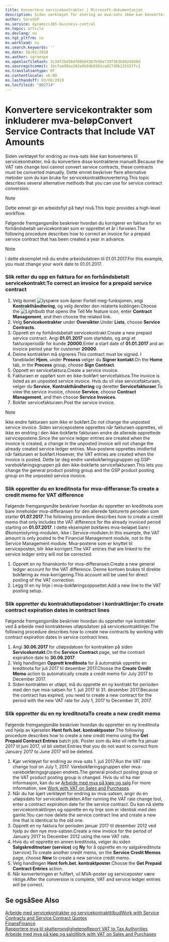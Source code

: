 ```yaml
---
title: Konvertere servicekontrakter | Microsoft-dokumentasjon
description: Siden verktøyet for endring av mva-sats ikke kan konverteres til servicekontrakter, må du konvertere disse kontraktene manuelt. Dette emnet beskriver flere alternative metoder som du kan bruke for servicekontraktkonvertering.
author: SorenGP
ms.service: dynamics365-business-central
ms.topic: article
ms.devlang: na
ms.tgt_pltfrm: na
ms.workload: na
ms.search.keywords: ''
ms.date: 10/01/2018
ms.author: sgroespe
ms.openlocfilehash: 3c34f2b456df88b043b7b90a739f363b892dd48d
ms.sourcegitcommit: 1bcfaa99ea302e6b84b8361ca02730b135557fc1
ms.translationtype: HT
ms.contentlocale: nb-NO
ms.lasthandoff: 03/08/2019
ms.locfileid: "802714"
---
```

# <a name="convert-service-contracts-that-include-vat-amounts"></a><span data-ttu-id="65335-104">Konvertere servicekontrakter som inkluderer mva-beløp</span><span class="sxs-lookup"><span data-stu-id="65335-104">Convert Service Contracts that Include VAT Amounts</span></span>
<span data-ttu-id="65335-105">Siden verktøyet for endring av mva-sats ikke kan konverteres til servicekontrakter, må du konvertere disse kontraktene manuelt.</span><span class="sxs-lookup"><span data-stu-id="65335-105">Because the VAT rate change tool cannot convert service contracts, these contracts must be converted manually.</span></span> <span data-ttu-id="65335-106">Dette emnet beskriver flere alternative metoder som du kan bruke for servicekontraktkonvertering.</span><span class="sxs-lookup"><span data-stu-id="65335-106">This topic describes several alternative methods that you can use for service contract conversion.</span></span>  

> [!NOTE]  
>  <span data-ttu-id="65335-107">Dette emnet gir en arbeidsflyt på høyt nivå.</span><span class="sxs-lookup"><span data-stu-id="65335-107">This topic provides a high-level workflow.</span></span>  

 <span data-ttu-id="65335-108">Følgende fremgangsmåte beskriver hvordan du korrigerer en faktura for en forhåndsbetalt servicekontrakt som er opprettet et år i forveien.</span><span class="sxs-lookup"><span data-stu-id="65335-108">The following procedure describes how to correct an invoice for a prepaid service contract that has been created a year in advance.</span></span>  

> [!NOTE]  
>  <span data-ttu-id="65335-109">I dette eksemplet må du endre arbeidsdatoen til 01.01.2017.</span><span class="sxs-lookup"><span data-stu-id="65335-109">For this example, you must change your work date to 01.01.2017.</span></span>  

### <a name="to-correct-an-invoice-for-a-prepaid-service-contract"></a><span data-ttu-id="65335-110">Slik retter du opp en faktura for en forhåndsbetalt servicekontrakt:</span><span class="sxs-lookup"><span data-stu-id="65335-110">To correct an invoice for a prepaid service contract</span></span>  
1. <span data-ttu-id="65335-111">Velg ikonet ![lyspære som åpner Fortell meg-funksjonen](media/ui-search/search_small.png "Fortell hva du vil gjøre"), angi **Kontrakthåndtering**, og velg deretter den relaterte koblingen.</span><span class="sxs-lookup"><span data-stu-id="65335-111">Choose the ![Lightbulb that opens the Tell Me feature](media/ui-search/search_small.png "Tell me what you want to do") icon, enter **Contract Management**, and then choose the related link.</span></span>  
2. <span data-ttu-id="65335-112">Velg **Servicekontrakter** under **Oversikter**.</span><span class="sxs-lookup"><span data-stu-id="65335-112">Under **Lists**, choose **Service Contracts**.</span></span>  
3. <span data-ttu-id="65335-113">Opprett en ny forhåndsbetalt servicekontrakt.</span><span class="sxs-lookup"><span data-stu-id="65335-113">Create a new prepaid service contract.</span></span> <span data-ttu-id="65335-114">Angi **01.01.2017** som startdato, og angi et fakturaperiodår for kunde **20000**.</span><span class="sxs-lookup"><span data-stu-id="65335-114">Enter a start date of **01.01.2017** and an invoice period year for customer **20000**.</span></span>  
4. <span data-ttu-id="65335-115">Denne kontrakten må signeres.</span><span class="sxs-lookup"><span data-stu-id="65335-115">This contract must be signed.</span></span> <span data-ttu-id="65335-116">I fanebladet **Hjem**, under **Prosess** velger du **Signer kontakt**.</span><span class="sxs-lookup"><span data-stu-id="65335-116">On the **Home** tab, in the **Process** group, choose **Sign Contract**.</span></span>  
5. <span data-ttu-id="65335-117">Opprett en servicefaktura.</span><span class="sxs-lookup"><span data-stu-id="65335-117">Create a service invoice.</span></span>
6. <span data-ttu-id="65335-118">Fakturaen er oppført som en ikke-bokført servicefaktura.</span><span class="sxs-lookup"><span data-stu-id="65335-118">The invoice is listed as an unposted service invoice.</span></span> <span data-ttu-id="65335-119">Hvis du vil vise servicefakturaen, velger du **Service**, **Kontrakthåndtering** og deretter **Servicefakturaer**.</span><span class="sxs-lookup"><span data-stu-id="65335-119">To view the service invoice, choose **Service**, choose **Contract Management**, and then choose **Service Invoices**.</span></span>  
7. <span data-ttu-id="65335-120">Bokfør servicefakturaen.</span><span class="sxs-lookup"><span data-stu-id="65335-120">Post the service invoice.</span></span>  

> [!NOTE]  
>  <span data-ttu-id="65335-121">Ikke endre fakturaen som ikke er bokført.</span><span class="sxs-lookup"><span data-stu-id="65335-121">Do not change the unposted service invoice.</span></span> <span data-ttu-id="65335-122">Siden servicepostene opprettes når fakturaen opprettes, vil ikke en endring i den ikke-bokførte fakturaen endre de allerede opprettede servicepostene.</span><span class="sxs-lookup"><span data-stu-id="65335-122">Since the service ledger entries are created when the invoice is created, a change in the unposted invoice will not change the already created service ledger entries.</span></span> <span data-ttu-id="65335-123">Mva-postene opprettes imidlertid når fakturaen er bokført.</span><span class="sxs-lookup"><span data-stu-id="65335-123">However, the VAT entries are created when the invoice is posted.</span></span> <span data-ttu-id="65335-124">Dette lar deg endre varebokføringsgruppen og GSP-varebokføringsgruppen på den ikke-bokførte servicefakturaen.</span><span class="sxs-lookup"><span data-stu-id="65335-124">This lets you change the general product posting group and the GSP product posting group on the unposted service invoice.</span></span>  

### <a name="to-create-a-credit-memo-for-vat-difference"></a><span data-ttu-id="65335-125">Slik oppretter du en kreditnota for mva-differanse:</span><span class="sxs-lookup"><span data-stu-id="65335-125">To create a credit memo for VAT difference</span></span>  
<span data-ttu-id="65335-126">Følgende fremgangsmåte beskriver hvordan du oppretter en kreditnota som bare inneholder mva-differansen for den allerede fakturerte perioden som starter **01.07.2017**.</span><span class="sxs-lookup"><span data-stu-id="65335-126">The following procedure describes how to create a credit memo that only includes the VAT difference for the already invoiced period starting on **01.07.2017**.</span></span> <span data-ttu-id="65335-127">I dette eksemplet bokføres mva-beløpet bare i Økonomistyring-modulen, ikke i Service-modulen.</span><span class="sxs-lookup"><span data-stu-id="65335-127">In this example, the VAT amount is only posted to the Financial Management module, not to the Service Management module.</span></span> <span data-ttu-id="65335-128">Mva-postene som er knyttet til serviceposten, blir ikke korrigert.</span><span class="sxs-lookup"><span data-stu-id="65335-128">The VAT entries that are linked to the service ledger entry will not be corrected.</span></span>  

1. <span data-ttu-id="65335-129">Opprett en ny finanskonto for mva-differansen.</span><span class="sxs-lookup"><span data-stu-id="65335-129">Create a new general ledger account for the VAT difference.</span></span> <span data-ttu-id="65335-130">Denne kontoen brukes til direkte bokføring av mva-korrigering.</span><span class="sxs-lookup"><span data-stu-id="65335-130">This account will be used for direct posting of the VAT correction.</span></span>  
2. <span data-ttu-id="65335-131">Legg til en ny linje i mva-bokføringsoppsettet.</span><span class="sxs-lookup"><span data-stu-id="65335-131">Add a new line to the VAT posting setup.</span></span>  

### <a name="to-create-contract-expiration-dates-in-contract-lines"></a><span data-ttu-id="65335-132">Slik oppretter du kontraktutløpsdatoer i kontraktlinjer:</span><span class="sxs-lookup"><span data-stu-id="65335-132">To create contract expiration dates in contract lines</span></span>  
<span data-ttu-id="65335-133">Følgende fremgangsmåte beskriver hvordan du oppretter nye kontrakter ved å arbeide med kontraktenes utløpsdatoer på servicekontraktlinjer.</span><span class="sxs-lookup"><span data-stu-id="65335-133">The following procedure describes how to create new contracts by working with contract expiration dates in service contract lines.</span></span>  

1. <span data-ttu-id="65335-134">Angi **30.06.2017** for utløpsdatoen for kontrakten på siden **Servicekontakt**.</span><span class="sxs-lookup"><span data-stu-id="65335-134">On the **Service Contract** page, set the contract expiration date to **30.06.2017**.</span></span>  
2. <span data-ttu-id="65335-135">Velg handlingen **Opprett kreditnota** for å automatisk opprette en kreditnota for juli 2017 til desember 2017.</span><span class="sxs-lookup"><span data-stu-id="65335-135">Choose the **Create Credit Memo** action to automatically create a credit memo for July 2017 to December 2017.</span></span>  
3. <span data-ttu-id="65335-136">Siden kontrakten er utløpt, må du opprette en ny kontrakt for perioden med den nye mva-satsen for 1. juli 2017 til 31. desember 2017.</span><span class="sxs-lookup"><span data-stu-id="65335-136">Because the contract has expired, you need to create a new contract for the period with the new VAT rate for July 1, 2017 to December 31, 2017.</span></span>  

### <a name="to-create-a-new-credit-memo"></a><span data-ttu-id="65335-137">Slik oppretter du en ny kreditnota</span><span class="sxs-lookup"><span data-stu-id="65335-137">To create a new credit memo</span></span>  
<span data-ttu-id="65335-138">Følgende fremgangsmåte beskriver hvordan du oppretter en ny kreditnota ved hjelp av kjørselen **Hent forh.bet. kontraktposter**.</span><span class="sxs-lookup"><span data-stu-id="65335-138">The following procedure describes how to create a new credit memo using the **Get Prepaid Contract Entries** batch job.</span></span> <span data-ttu-id="65335-139">Poster som du ikke vil rette fra januar 2017 til juni 2017, vil bli slettet.</span><span class="sxs-lookup"><span data-stu-id="65335-139">Entries that you do not want to correct from January 2017 to June 2017 will be deleted.</span></span>  

1. <span data-ttu-id="65335-140">Kjør verktøyet for endring av mva-sats 1. juli 2017.</span><span class="sxs-lookup"><span data-stu-id="65335-140">Run the VAT rate change tool on July 1, 2017.</span></span> <span data-ttu-id="65335-141">Varebokføringsgruppen eller mva-varebokføringsgruppen endrets.</span><span class="sxs-lookup"><span data-stu-id="65335-141">The general product posting group or the VAT product posting group is changed.</span></span> <span data-ttu-id="65335-142">Hvis du vil ha mer informasjon, kan du se [Arbeide med mva på kjøp og salg](finance-work-with-vat.md).</span><span class="sxs-lookup"><span data-stu-id="65335-142">For more information, see [Work with VAT on Sales and Purchases](finance-work-with-vat.md).</span></span>  
2. <span data-ttu-id="65335-143">Når du har kjørt verktøyet for endring av mva-satsen, angir du en utløpsdato for servicekontrakten.</span><span class="sxs-lookup"><span data-stu-id="65335-143">After running the VAT rate change tool, enter a contract expiration date for the service contract.</span></span> <span data-ttu-id="65335-144">Du kan nå slette servicekontraktlinjen og opprette en ny linje som er identisk med den gamle.</span><span class="sxs-lookup"><span data-stu-id="65335-144">You can now delete the service contract line and create a new line that is identical to the old one.</span></span>  
3. <span data-ttu-id="65335-145">Opprett en ny faktura for perioden januar 2017 til desember 2012 ved hjelp av den nye mva-satsen.</span><span class="sxs-lookup"><span data-stu-id="65335-145">Create a new invoice for the period of January 2017 to December 2012 using the new VAT rate.</span></span>  
4. <span data-ttu-id="65335-146">Hvis du vil opprette en annen kreditnota, velger du siden **Salgskreditnotaer (service)** og **Ny** for å opprette en ny salgskreditnota (service).</span><span class="sxs-lookup"><span data-stu-id="65335-146">To create another credit memo, on the **Service Credit Memos** page, choose **New** to create a new service credit memo.</span></span>  
5. <span data-ttu-id="65335-147">Velg handlingen **Hent forh.bet. kontraktposter**.</span><span class="sxs-lookup"><span data-stu-id="65335-147">Choose the **Get Prepaid Contract Entries** action.</span></span>  
6. <span data-ttu-id="65335-148">Når konverteringen er fullført, vil MVA-poster og serviceposter være riktige.</span><span class="sxs-lookup"><span data-stu-id="65335-148">After the conversion is complete, VAT and service ledger entries will be correct.</span></span>  

## <a name="see-also"></a><span data-ttu-id="65335-149">Se også</span><span class="sxs-lookup"><span data-stu-id="65335-149">See Also</span></span>  
[<span data-ttu-id="65335-150">Arbeide med servicekontrakter og servicekontrakttilbud</span><span class="sxs-lookup"><span data-stu-id="65335-150">Work with Service Contracts and Service Contract Quotes</span></span>](service-how-to-create-service-contracts-and-service-contract-quotes.md)  
[<span data-ttu-id="65335-151">Finans</span><span class="sxs-lookup"><span data-stu-id="65335-151">Finance</span></span>](finance.md)  
[<span data-ttu-id="65335-152">Rapportere mva til skattemyndighetene</span><span class="sxs-lookup"><span data-stu-id="65335-152">Report VAT to Tax Authorities</span></span>](finance-how-report-vat.md)  
[<span data-ttu-id="65335-153">Arbeide med mva på kjøp og salg</span><span class="sxs-lookup"><span data-stu-id="65335-153">Work with VAT on Sales and Purchases</span></span>](finance-work-with-vat.md)  
